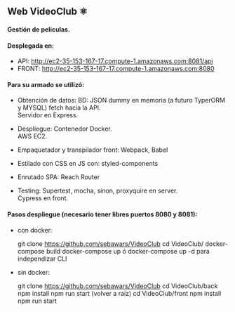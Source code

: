 ## Web VideoClub ⚛️

#### Gestión de peliculas.  
	
#### Desplegada en: 
	
  * API: http://ec2-35-153-167-17.compute-1.amazonaws.com:8081/api
  * FRONT: http://ec2-35-153-167-17.compute-1.amazonaws.com:8080
    
#### Para su armado se utilizó:
	
  * Obtención de datos:
       BD: JSON dummy en memoria (a futuro TyperORM y MYSQL)
       fetch hacia la API.  
       Servidor en Express.  
       
  * Despliegue:
       Contenedor Docker.  
       AWS EC2.  
  
  * Empaquetador y transpilador front:
       Webpack, Babel
			
  * Estilado con CSS en JS con:
       styled-components

  * Enrutado SPA:
       Reach Router
			
  * Testing:
       Supertest, mocha, sinon, proxyquire en server.  
       Cypress en front.  

#### Pasos despliegue (necesario tener libres puertos 8080 y 8081):

  * con docker:

       git clone https://github.com/sebawars/VideoClub
       cd VideoClub/
       docker-compose build
       docker-compose up
       ó
       docker-compose up -d para independizar CLI
       
  * sin docker:

       git clone https://github.com/sebawars/VideoClub
       cd VideoClub/back
       npm install
       npm run start
       (volver a raíz)
       cd VideoClub/front
       npm install
       npm run start
